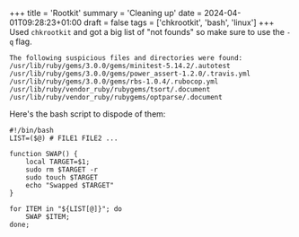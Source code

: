 +++
title = 'Rootkit'
summary = 'Cleaning up'
date = 2024-04-01T09:28:23+01:00
draft = false
tags = ['chkrootkit', 'bash', 'linux']
+++
Used `chkrootkit` and got a big list of "not founds" so make sure to use the `-q` flag.
```
The following suspicious files and directories were found:
/usr/lib/ruby/gems/3.0.0/gems/minitest-5.14.2/.autotest
/usr/lib/ruby/gems/3.0.0/gems/power_assert-1.2.0/.travis.yml
/usr/lib/ruby/gems/3.0.0/gems/rbs-1.0.4/.rubocop.yml
/usr/lib/ruby/vendor_ruby/rubygems/tsort/.document
/usr/lib/ruby/vendor_ruby/rubygems/optparse/.document
```

Here's the bash script to dispode of them:

```
#!/bin/bash
LIST=($@) # FILE1 FILE2 ...

function SWAP() {
    local TARGET=$1;
    sudo rm $TARGET -r
    sudo touch $TARGET
    echo "Swapped $TARGET"
}

for ITEM in "${LIST[@]}"; do
	SWAP $ITEM;
done;
```
